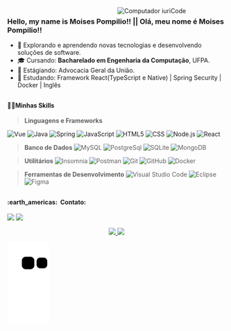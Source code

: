 <!-- 
===========================================================
||||||||||| DESCRIÇÃO  ||||||||||
===========================================================
-->
<img src="https://raw.githubusercontent.com/MicaelliMedeiros/micaellimedeiros/master/image/computer-illustration.png" min-width="100px" max-width="250px" width="250px" align="right" alt="Computador iuriCode">

### Hello, my name is Moises Pompilio!! || Olá, meu nome é Moises Pompilio!!


- 🤔 Explorando e aprendendo novas tecnologias e desenvolvendo soluções de software.
- 🎓 Cursando: **Bacharelado em Engenharia da Computação**, UFPA.
- 💼 Estágiando: Advocacia Geral da União.
- 🧠 Estudando: Framework React(TypeScript e Native) | Spring Security | Docker | Inglês

<!-- 
===========================================================
||||||||||| HABILIDADES  ||||||||||
===========================================================
Mais configurações em: https://github.com/devicons/devicon/tree/master/icons
-->
##
<h4> 👨‍💻Minhas Skills </h4>

> **Linguagens e Frameworks**
 
  ![Vue](https://img.shields.io/badge/Vue.js-35495E?style=flat&logo=vuedotjs&logoColor=4FC08D)
  ![Java](https://img.shields.io/badge/-Java-333333?style=flat&logo=Java&logoColor=007396)
  ![Spring](https://img.shields.io/badge/-Spring-333333?style=flat&logo=Spring)
  ![JavaScript](https://img.shields.io/badge/-JavaScript-333333?style=flat&logo=javascript)
  ![HTML5](https://img.shields.io/badge/-HTML5-333333?style=flat&logo=HTML5)
  ![CSS](https://img.shields.io/badge/-CSS-333333?style=flat&logo=CSS3&logoColor=1572B6)
  ![Node.js](https://img.shields.io/badge/-Node.js-333333?style=flat&logo=Node.js)
  ![React](https://img.shields.io/badge/-React-333333?style=flat&logo=React)


> **Banco de Dados**
  ![MySQL](https://img.shields.io/badge/-MySQL-333333?style=flat&logo=mysql)
  ![PostgreSql](https://img.shields.io/badge/-Postgresql-333333?style=flat&logo=postgresql)
  ![SQLite](https://img.shields.io/badge/-SQLite-333333?style=flat&logo=SQLite)
  ![MongoDB](https://img.shields.io/badge/-MongoDB-333333?style=flat&logo=MongoDB)
 
> **Utilitários**
  ![Insomnia](https://img.shields.io/badge/-Insomnia-333333?style=flat&logo=insomnia)
  ![Postman](https://img.shields.io/badge/-Postman-333333?style=flat&logo=postman)
  ![Git](https://img.shields.io/badge/-Git-333333?style=flat&logo=git)
  ![GitHub](https://img.shields.io/badge/-GitHub-333333?style=flat&logo=github)
  ![Docker](https://img.shields.io/badge/-Docker-333333?style=flat&logo=docker)
  
> **Ferramentas de Desenvolvimento**
  ![Visual Studio Code](https://img.shields.io/badge/-Visual%20Studio%20Code-333333?style=flat&logo=visual-studio-code&logoColor=007ACC)
  ![Eclipse](https://img.shields.io/badge/-Eclipse-333333?style=flat&logo=eclipse-ide&logoColor=2C2255)
  ![Figma](https://img.shields.io/badge/-Figma-333333?style=flat&logo=Figma-ide&logoColor=2C2255)
 
 <!-- 
===========================================================
||||||||||| CONTATO  ||||||||||
===========================================================
Mais configurações em: https://dev.to/envoy_/150-badges-for-github-pnk
para implementar:
 -     <a href="https://instagram.com/rafaballerini" target="_blank"><img src="https://img.shields.io/badge/-Instagram-%23E4405F?style=for-the-badge&logo=instagram&logoColor=white" target="_blank"></a>
-->
##
<h4> :earth_americas: &nbsp;Contato: </h4> 

  <p align="left">
  <a href="mailto:moisesalexandrep.c@gmail.com" alt="Gmail">
  <img src="https://img.shields.io/badge/-Gmail-FF0000?style=flat-square&labelColor=FF0000&logo=gmail&logoColor=white" /></a>

  <a href="https://www.linkedin.com/in/moises-pompilio-173bb021b" alt="Linkedin">
  <img src="https://img.shields.io/badge/-Linkedin-0e76a8?style=flat-square&logo=Linkedin&logoColor=white" /></a>

</p>



<div align="center">
  <a href="https://github.com/moisesPompilio">
  <img height="180em" src="https://github-readme-stats.vercel.app/api?username=moisespompilio&show_icons=true&theme=dracula&include_all_commits=true&count_private=true"/>
  <img height="180em" src="https://github-readme-stats.vercel.app/api/top-langs/?username=moisespompilio&layout=compact&langs_count=7&theme=dracula"/>
</div>


 
  ![Snake animation](https://github.com/moisespompilio/moisespompilio/blob/output/github-contribution-grid-snake.svg)
 
</div>
